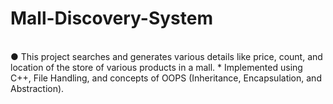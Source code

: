 # Mall-Discovery-System
<br>
●	This project searches and generates various details like price, count, and location of the store of various products in a mall. 
* Implemented using C++, File Handling, and concepts of OOPS (Inheritance, Encapsulation, and Abstraction).
